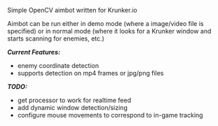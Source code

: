 Simple OpenCV aimbot written for Krunker.io

Aimbot can be run either in demo mode (where a image/video file is specified) or in normal mode (where it looks for a Krunker window and starts scanning for enemies, etc.)

***Current Features:***
<ul>
<li>enemy coordinate detection</li>
<li>supports detection on mp4 frames or jpg/png files</li>
</ul>

***TODO:***
<ul>
<li>get processor to work for realtime feed</li>
<li>add dynamic window detection/sizing</li>
<li>configure mouse movements to correspond to in-game tracking</li>
</ul>
